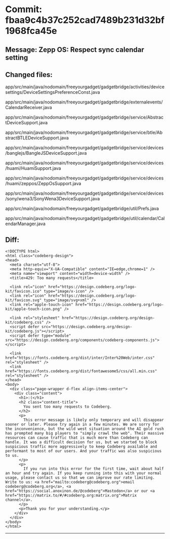 # Commit: fbaa9c4b37c252cad7489b231d32bf1968fca45e
## Message: Zepp OS: Respect sync calendar setting
## Changed files:
app/src/main/java/nodomain/freeyourgadget/gadgetbridge/activities/devicesettings/DeviceSettingsPreferenceConst.java

app/src/main/java/nodomain/freeyourgadget/gadgetbridge/externalevents/CalendarReceiver.java

app/src/main/java/nodomain/freeyourgadget/gadgetbridge/service/AbstractDeviceSupport.java

app/src/main/java/nodomain/freeyourgadget/gadgetbridge/service/btle/AbstractBTLEDeviceSupport.java

app/src/main/java/nodomain/freeyourgadget/gadgetbridge/service/devices/banglejs/BangleJSDeviceSupport.java

app/src/main/java/nodomain/freeyourgadget/gadgetbridge/service/devices/huami/HuamiSupport.java

app/src/main/java/nodomain/freeyourgadget/gadgetbridge/service/devices/huami/zeppos/ZeppOsSupport.java

app/src/main/java/nodomain/freeyourgadget/gadgetbridge/service/devices/sony/wena3/SonyWena3DeviceSupport.java

app/src/main/java/nodomain/freeyourgadget/gadgetbridge/util/Prefs.java

app/src/main/java/nodomain/freeyourgadget/gadgetbridge/util/calendar/CalendarManager.java

## Diff:
```
<!DOCTYPE html>
<html class="codeberg-design">
<head>
  <meta charset="utf-8">
  <meta http-equiv="X-UA-Compatible" content="IE=edge,chrome=1" />
  <meta name="viewport" content="width=device-width" />
  <title>429: Too many requests</title>
  
  <link rel="icon" href="https://design.codeberg.org/logo-kit/favicon.ico" type="image/x-icon" />
  <link rel="icon" href="https://design.codeberg.org/logo-kit/favicon.svg" type="image/svg+xml" />
  <link rel="apple-touch-icon" href="https://design.codeberg.org/logo-kit/apple-touch-icon.png" />

  <link rel="stylesheet" href="https://design.codeberg.org/design-kit/codeberg.css" />
  <script defer src="https://design.codeberg.org/design-kit/codeberg.js"></script>
  <script defer type="module" src="https://design.codeberg.org/components/codeberg-components.js"></script>

  <link href="https://fonts.codeberg.org/dist/inter/Inter%20Web/inter.css" rel="stylesheet" />
  <link href="https://fonts.codeberg.org/dist/fontawesome5/css/all.min.css" rel="stylesheet" />
</head>
<body>
  <div class="page-wrapper d-flex align-items-center"> 
    <div class="content">
      <h1>:(</h1>
      <h2 class="content-title">
        You sent too many requests to Codeberg.
      </h2>
      <p>
        This error message is likely only temporary and will disappear sooner or later. Please try again in a few minutes. We are sorry for the inconvenience, but the wild west situation around the AI gold rush has prompted many big players to "simply crawl the web". Their massive resources can cause traffic that is much more than Codeberg can handle. It was a difficult decision for us, but we started to block suspicious traffic more aggressively to keep Codeberg available and performant to most of our users. And your traffic was also suspicious to us.
      </p>
      <p>
        If you run into this error for the first time, wait about half an hour and try again. If you keep running into this with your normal usage, please contact us so that we can improve our rate limiting. Write to us: <a href="mailto:codeberg@codeberg.org">email codeberg@codeberg.org</a>, <a href="https://social.anoxinon.de/@codeberg">Mastodon</a> or our <a href="https://matrix.to/#/#codeberg.org:matrix.org">Matrix channel</a>.
      </p>
      <p>Thank you for your understanding.</p>
    </div>
  </div>
</body>
</html>
```
-----------------------------------
